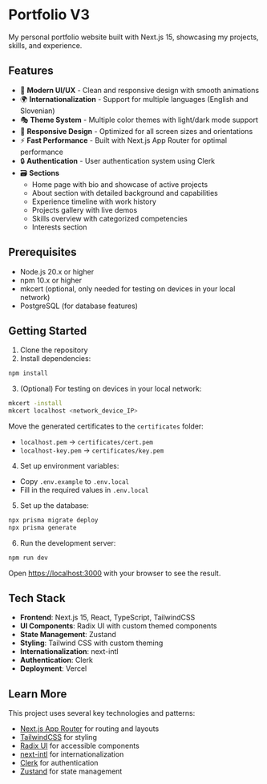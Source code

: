 # Portfolio V3

My personal portfolio website built with Next.js 15, showcasing my projects, skills, and experience.

## Features

- 🎨 **Modern UI/UX** - Clean and responsive design with smooth animations
- 🌍 **Internationalization** - Support for multiple languages (English and Slovenian)
- 🎭 **Theme System** - Multiple color themes with light/dark mode support
- 📱 **Responsive Design** - Optimized for all screen sizes and orientations
- ⚡ **Fast Performance** - Built with Next.js App Router for optimal performance
- 🔒 **Authentication** - User authentication system using Clerk
- 🗃️ **Sections**
  - Home page with bio and showcase of active projects
  - About section with detailed background and capabilities
  - Experience timeline with work history
  - Projects gallery with live demos
  - Skills overview with categorized competencies
  - Interests section

## Prerequisites

- Node.js 20.x or higher
- npm 10.x or higher
- mkcert (optional, only needed for testing on devices in your local network)
- PostgreSQL (for database features)

## Getting Started

1. Clone the repository
2. Install dependencies:
```bash
npm install
```

3. (Optional) For testing on devices in your local network:
```bash
mkcert -install
mkcert localhost <network_device_IP>
```
Move the generated certificates to the `certificates` folder:
- `localhost.pem` → `certificates/cert.pem`
- `localhost-key.pem` → `certificates/key.pem`

4. Set up environment variables:
- Copy `.env.example` to `.env.local`
- Fill in the required values in `.env.local`

5. Set up the database:
```bash
npx prisma migrate deploy
npx prisma generate
```

6. Run the development server:
```bash
npm run dev
```

Open [https://localhost:3000](https://localhost:3000) with your browser to see the result.

## Tech Stack

- **Frontend**: Next.js 15, React, TypeScript, TailwindCSS
- **UI Components**: Radix UI with custom themed components
- **State Management**: Zustand
- **Styling**: Tailwind CSS with custom theming
- **Internationalization**: next-intl
- **Authentication**: Clerk
- **Deployment**: Vercel

## Learn More

This project uses several key technologies and patterns:

- [Next.js App Router](https://nextjs.org/docs/app) for routing and layouts
- [TailwindCSS](https://tailwindcss.com/) for styling
- [Radix UI](https://www.radix-ui.com/) for accessible components
- [next-intl](https://next-intl-docs.vercel.app/) for internationalization
- [Clerk](https://clerk.com/) for authentication
- [Zustand](https://github.com/pmndrs/zustand) for state management
